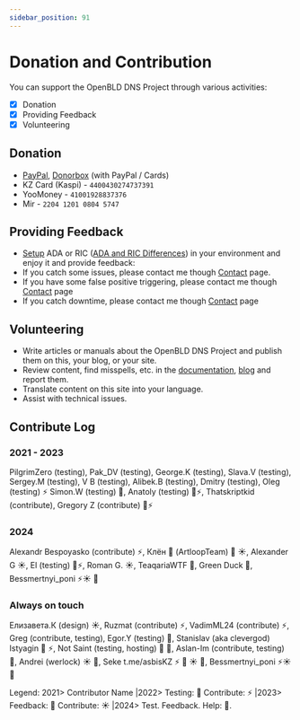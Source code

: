 ```yaml
---
sidebar_position: 91
---
```


# Donation and Contribution

You can support the OpenBLD DNS Project through various activities:
- [x] Donation
- [x] Providing Feedback
- [x] Volunteering

## Donation

* [PayPal](https://www.paypal.com/paypalme/m0zgen), [Donorbox](https://donorbox.org/open-bld-dns-donation?default_interval=m&amount=30) (with PayPal / Cards)
* KZ Card (Kaspi) - `4400430274737391`
* YooMoney - `41001928837376`
* Mir - `2204 1201 0804 5747`

## Providing Feedback

- [Setup](/docs/category/get-started) ADA or RIC ([ADA and RIC Differences](/docs/overwiew/how-it-works#ada-vs-ric)) in your environment and enjoy it and provide feedback:
- If you catch some issues, please contact me though [Contact](/docs/contacts.md) page.
- If you have some false positive triggering, please contact me though [Contact](/docs/contacts.md) page
- If you catch downtime, please contact me though [Contact](/docs/contacts.md) page

## Volunteering

- Write articles or manuals about the OpenBLD DNS Project and publish them on this, your blog, or your site.
- Review content, find misspells, etc. in the [documentation](/docs/intro), [blog](/blog) and report them.
- Translate content on this site into your language.
- Assist with technical issues.

## Contribute Log

### 2021 - 2023

PilgrimZero (testing), Pak_DV (testing), George.K (testing), Slava.V (testing),
Sergey.M (testing), V B (testing), Alibek.B (testing), Dmitry (testing), Oleg (testing) ⚡
Simon.W (testing) 💪, Anatoly (testing) 💪⚡, Thatskriptkid (contribute), Gregory Z (contribute) 💪⚡

### 2024
Alexandr Bespoyasko (contribute) ⚡, Клён 🌳 (ArtloopTeam) 🚜 ☀️, Alexander G ☀️, El (testing) 💪⚡, 
Roman G. ☀️, TeaqariaWTF 🚴‍, Green Duck 🚴‍, Bessmertnyi_poni ⚡☀️ 🚴 

### Always on touch
Елизавета.К (design) ☀️, Ruzmat (contribute) ⚡, VadimML24 (contribute) ⚡, Greg (contribute, testing), Egor.Y (testing) 🚴, Stanislav (aka clevergod) Istyagin 💪 ⚡, 
Not Saint (testing, hosting) 💪 🚴, Aslan-Im (contribute, testing) 🚴, Andrei (werlock) ☀️ 🚴, Seke t.me/asbisKZ ⚡ 🚜 ☀️ 🚴,
Bessmertnyi_poni ⚡☀️ 🚴

Legend: 2021> Contributor Name |2022> Testing: 💪 Contribute: ⚡ |2023> Feedback: 🚜 Contribute: ☀️ |2024> Test. Feedback. Help: 🚴.

